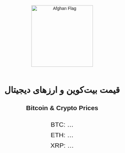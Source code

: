 
<html lang="fa"> <!-- fa für Dari (Persisch) -->
<head>
  <meta charset="UTF-8" />
  <meta name="viewport" content="width=device-width, initial-scale=1" />
  <title>قیمت بیت‌کوین و ارزهای دیجیتال | Crypto Prices</title>
  <style>
    body {
      font-family: Arial, sans-serif;
      text-align: center;
      margin: 20px;
    }
    #flag {
      width: 200px;
      height: auto;
      margin-bottom: 20px;
    }
    .prices {
      font-size: 1.5em;
      margin-top: 30px;
    }
    .crypto {
      margin: 10px;
    }
  </style>
</head>
<body>
  <!-- Afghanische Flagge -->
  <img id="flag" src="https://wallpapercave.com/wp/wp4056551.jpg" alt="Afghan Flag" />

  <!-- Titel in Dari und Englisch -->
  <h1>قیمت بیت‌کوین و ارزهای دیجیتال</h1>
  <h2>Bitcoin & Crypto Prices</h2>

  <!-- Preise werden hier angezeigt -->
  <div class="prices" id="prices">
    <div class="crypto" id="btc">BTC: …</div>
    <div class="crypto" id="eth">ETH: …</div>
    <div class="crypto" id="xrp">XRP: …</div>
  </div>

  <script>
    async function fetchPrices() {
      try {
        const response = await fetch('https://api.coingecko.com/api/v3/simple/price?ids=bitcoin,ethereum,ripple&vs_currencies=usd');
        const data = await response.json();
        document.getElementById('btc').textContent = 'BTC: $' + data.bitcoin.usd;
        document.getElementById('eth').textContent = 'ETH: $' + data.ethereum.usd;
        document.getElementById('xrp').textContent = 'XRP: $' + data.ripple.usd;
      } catch (error) {
        console.error('Fehler beim Laden der Preise:', error);
      }
    }

    // Preise sofort laden und danach jede Minute aktualisieren
    fetchPrices();
    setInterval(fetchPrices, 60000);
  </script>
</body>
</html>

